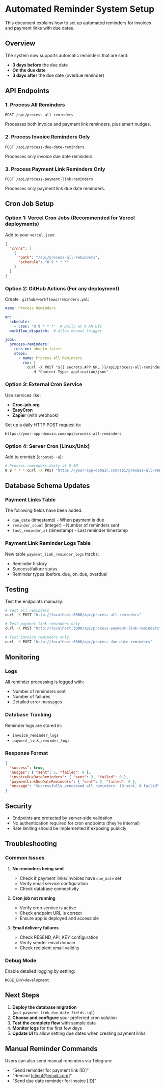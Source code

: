 # Automated Reminder System Setup

This document explains how to set up automated reminders for invoices and payment links with due dates.

## Overview

The system now supports automatic reminders that are sent:
- **3 days before** the due date
- **On the due date**
- **3 days after** the due date (overdue reminder)

## API Endpoints

### 1. Process All Reminders
```
POST /api/process-all-reminders
```
Processes both invoice and payment link reminders, plus smart nudges.

### 2. Process Invoice Reminders Only
```
POST /api/process-due-date-reminders
```
Processes only invoice due date reminders.

### 3. Process Payment Link Reminders Only
```
POST /api/process-payment-link-reminders
```
Processes only payment link due date reminders.

## Cron Job Setup

### Option 1: Vercel Cron Jobs (Recommended for Vercel deployments)

Add to your `vercel.json`:
```json
{
  "crons": [
    {
      "path": "/api/process-all-reminders",
      "schedule": "0 9 * * *"
    }
  ]
}
```

### Option 2: GitHub Actions (For any deployment)

Create `.github/workflows/reminders.yml`:
```yaml
name: Process Reminders

on:
  schedule:
    - cron: '0 9 * * *'  # Daily at 9 AM UTC
  workflow_dispatch:  # Allow manual trigger

jobs:
  process-reminders:
    runs-on: ubuntu-latest
    steps:
      - name: Process All Reminders
        run: |
          curl -X POST "${{ secrets.APP_URL }}/api/process-all-reminders" \
            -H "Content-Type: application/json"
```

### Option 3: External Cron Service

Use services like:
- **Cron-job.org**
- **EasyCron**
- **Zapier** (with webhook)

Set up a daily HTTP POST request to:
```
https://your-app-domain.com/api/process-all-reminders
```

### Option 4: Server Cron (Linux/Unix)

Add to crontab (`crontab -e`):
```bash
# Process reminders daily at 9 AM
0 9 * * * curl -X POST "https://your-app-domain.com/api/process-all-reminders"
```

## Database Schema Updates

### Payment Links Table
The following fields have been added:
- `due_date` (timestamp) - When payment is due
- `reminder_count` (integer) - Number of reminders sent
- `last_reminder_at` (timestamp) - Last reminder timestamp

### Payment Link Reminder Logs Table
New table `payment_link_reminder_logs` tracks:
- Reminder history
- Success/failure status
- Reminder types (before_due, on_due, overdue)

## Testing

Test the endpoints manually:

```bash
# Test all reminders
curl -X POST "http://localhost:3000/api/process-all-reminders"

# Test payment link reminders only
curl -X POST "http://localhost:3000/api/process-payment-link-reminders"

# Test invoice reminders only
curl -X POST "http://localhost:3000/api/process-due-date-reminders"
```

## Monitoring

### Logs
All reminder processing is logged with:
- Number of reminders sent
- Number of failures
- Detailed error messages

### Database Tracking
Reminder logs are stored in:
- `invoice_reminder_logs`
- `payment_link_reminder_logs`

### Response Format
```json
{
  "success": true,
  "nudges": { "sent": 5, "failed": 0 },
  "invoiceDueDateReminders": { "sent": 3, "failed": 0 },
  "paymentLinkDueDateReminders": { "sent": 2, "failed": 0 },
  "message": "Successfully processed all reminders: 10 sent, 0 failed"
}
```

## Security

- Endpoints are protected by server-side validation
- No authentication required for cron endpoints (they're internal)
- Rate limiting should be implemented if exposing publicly

## Troubleshooting

### Common Issues

1. **No reminders being sent**
   - Check if payment links/invoices have `due_date` set
   - Verify email service configuration
   - Check database connectivity

2. **Cron job not running**
   - Verify cron service is active
   - Check endpoint URL is correct
   - Ensure app is deployed and accessible

3. **Email delivery failures**
   - Check RESEND_API_KEY configuration
   - Verify sender email domain
   - Check recipient email validity

### Debug Mode

Enable detailed logging by setting:
```env
NODE_ENV=development
```

## Next Steps

1. **Deploy the database migration** (`add_payment_link_due_date_fields.sql`)
2. **Choose and configure** your preferred cron solution
3. **Test the complete flow** with sample data
4. **Monitor logs** for the first few days
5. **Update UI** to allow setting due dates when creating payment links

## Manual Reminder Commands

Users can also send manual reminders via Telegram:
- "Send reminder for payment link [ID]"
- "Remind [client@email.com]"
- "Send due date reminder for invoice [ID]"